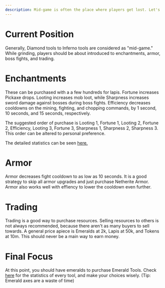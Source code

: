 ```yaml
---
description: Mid-game is often the place where players get lost. Let's fix that!
---
```


# Current Position

Generally, Diamond tools to Inferno tools are considered as "mid-game." While grinding, players should be about introduced to enchantments, armor, boss fights, and trading. 

# Enchantments

These can be purchased with a a few hundreds for lapis. Fortune increases Pickaxe drops. Looting increases mob loot, while Sharpness increases sword damage against bosses during boss fights. Efficiency decreases cooldowns on the mining, fighting, and chopping commands, by 1 second, 10 seconds, and 15 seconds, respectively.

The suggested order of purchase is Looting 1, Fortune 1, Looting 2, Fortune 2, Efficiency, Looting 3, Fortune 3, Sharpness 1, Sharpness 2, Sharpness 3. This order can be altered to personal preference.

The detailed statistics can be seen [here.](https://docs.google.com/spreadsheets/d/1tfm24k199gKojgjT5Z0aIkNQ3rKTz9vLJSP5xVDbEn0/edit?usp=sharing)

# Armor

Armor decreases fight cooldown to as low as 10 seconds. It is a good strategy to skip all armor upgrades and just purchase Netherite Armor. Armor also works well with effiency to lower the cooldown even further.

# Trading

Trading is a good way to purchase resources. Selling resources to others is not always recommended, because there aren't as many buyers to sell towards. A general price apiece is Emeralds at 2k, Lapis at 50k, and Tokens at 10m. This should never be a main way to earn money.

# Final Focus

At this point, you should have emeralds to purchase Emerald Tools. Check [here](https://docs.google.com/spreadsheets/d/1tfm24k199gKojgjT5Z0aIkNQ3rKTz9vLJSP5xVDbEn0/edit?usp=sharing) for the statistics of every tool, and make your choices wisely. (Tip: Emerald axes are a waste of time)